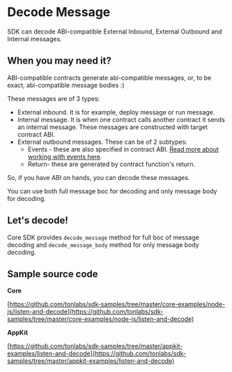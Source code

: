 # Decode Message

SDK can decode ABI-compatible External Inbound, External Outbound and Internal messages.

## When you may need it?

ABI-compatible contracts generate abi-compatible messages, or, to be exact, abi-compatible message bodies :\)

These messages are of 3 types:

* External inbound. It is for example, deploy message or run message. 
* Internal message. It is when one contract calls another contract it sends an internal message. These messages are constructed with target contract ABI. 
* External outbound messages. These can be of 2 subtypes:
  * Events - these are also specified in contract ABI. [Read more about working with events here](6_work_with_events.md). 
  * Return- these are generated by contract function's return.

So, if you have ABI on hands, you can decode these messages.

You can use both full message boc for decoding and only message body for decoding.

## Let's decode!

Core SDK provides `decode_message` method for full boc of message decoding and `decode_message_body` method for only message body decoding.

## Sample source code

**Core**

[https://github.com/tonlabs/sdk-samples/tree/master/core-examples/node-js/listen-and-decode](https://github.com/tonlabs/sdk-samples/tree/master/core-examples/node-js/listen-and-decode)

**AppKit**

[https://github.com/tonlabs/sdk-samples/tree/master/appkit-examples/listen-and-decode](https://github.com/tonlabs/sdk-samples/tree/master/appkit-examples/listen-and-decode)

